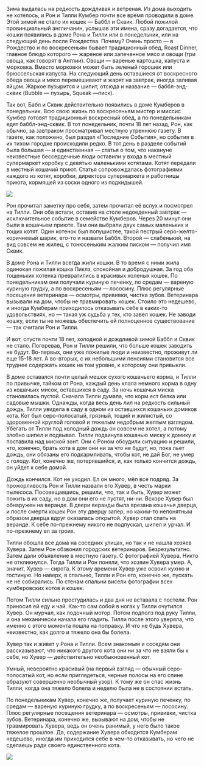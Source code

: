 Зима выдалась на редкость дождливая и ветреная. Из дома выходить не хотелось, и Рон и Тилли Кумбер почти все время проводили в доме. Этой зимой не стало их кошек — Баббл и Сквик. Любой пожилой провинциальный англичанин, услышав эти имена, сразу догадается, что кошки появились в доме Рона и Тилли или в понедельник, или на следующий день после Рождества. Почему? Очень просто — в Рождество и по воскресеньям бывает традиционный обед, Roast Dinner, главное блюдо которого — жареное или запеченное мясо и овощи (три овоща, как говорят в Англии). Овощи — вареные картошка, капуста и морковка. Вместо морковки может быть зеленый горошек или брюссельская капуста. На следующий день оставшиеся от воскресного обеда овощи и мясо перемешивают и жарят на завтрак, иногда заливая яйцом. Жаркое пузырится и шипит, отсюда и название — баббл-энд-сквик (Bubble — пузырь, Squeak —писк).

Так вот, Бабл и Сквик действительно появились в доме Кумберов в понедельник. Всю свою жизнь по воскресеньям мистер и миссис Кумбер готовят традиционный воскресный обед, а по понедельникам едят баббл-энд-сквик. В тот понедельник, почти 18 лет назад, Рон, как обычно, за завтраком просматривал местную утреннюю газету. В газете, как положено, был раздел «Последние События», но события в их тихом городке происходили редко. В тот день в разделе событий была большая — и единственная — статья о том, что накануне неизвестные бессердечные люди оставили у входа в местный супермаркет коробку с девятью маленькими котятами. Котят передали в местный кошачий приют. Статья сопровождалась фотографиями каждого из котят, коробки, директора супермаркета и работницы приюта, кормящей из соски одного из подкидышей.

![](https://assets.discours.io/unsafe/900x/production/image/eba23800-a54a-11e8-bfc7-9b5979ddfe3f.jpeg)

Рон прочитал заметку про себя, затем прочитал её вслух и посмотрел на Тилли. Они оба встали, оставив на столе недоеденный завтрак — исключительное событие в семействе Кумберов. Через 20 минут они были в кошачьем приюте. Там они выбрали двух самых маленьких и тощих котят. Один котенок был попушистее, такой пестрый серо-желто-коричневый шарик, его-то и назвали Баббл. Второй — слабенький, на вид совсем не жилец, с тонюсеньким жалким писком — получил имя Сквик.

В доме Рона и Тилли всегда жили кошки. В то время с ними жила одинокая пожилая кошка Пиклз, спокойная и добродушная. За год оба тощеньких котенка превратились в красивых холеных кошек. По понедельникам они получали куриную печенку, по средам — вареную куриную грудку, а по воскресеньям — лососину. Плюс регулярные посещения ветеринара — осмотры, прививки, чистка зубов. Ветеринара вызывали на дом, чтобы не травмировать кошек. Стоило это недешево, и иногда Кумберам приходилось отказывать себе в каких-то удовольствиях, но — такая уж судьба у тех, кто завел кошек. Не заводи кошку, если ты не можешь обеспечить ей полноценное существование — так считали Рон и Тилли.

И вот, спустя почти 18 лет, холодной и дождливой зимой Баббл и Сквик не стало. Погоревав, Рон и Тилли решили, что больше кошек заводить не будут. Во-первых, они уже пожилые люди и неизвестно, проживут ли еще 15-18 лет. А во-вторых, с их небольшими пенсиями становится все труднее содержать кошек на том уровне, к которому они привыкли.

В доме оставался почти целый мешок сухого кошачьего корма, и Тилли по привычке, тайком от Рона, каждый день клала немного корма в одну из кошачьих мисок, оставшихся в саду. За ночь кошачья миска становилась пустой. Сначала Тилли думала, что корм ест белка или садовые мышки. Однажды, когда весь день лил на редкость сильный дождь, Тилли увидела в саду в одном из оставшихся кошачьих домиков кота. Кот был серо-полосатый, грязный, тощий и жилистый, со здоровенной круглой головой и тяжелым недобрым желтым взглядом. Убегать от Тилли под холодный дождь он совсем не хотел, а потому злобно шипел и подвывал. Тилли подвинула кошачью миску к домику и поставила над миской зонт. Они с Роном обсудили ситуацию и решили, что, конечно, брать кота в дом они ни за что не будут, но, пока льет дождь, они обязаны его подкармливать, чтобы кот, не дай Бог, не умер с голоду. Кот, конечно же, потерявшийся, и, как только кончится дождь, он уйдет к себе домой.

Дождь кончился. Кот не уходил. Ел он много, мёл все подряд. За прожорливость Рон и Тилли назвали его Хувер, в честь марки пылесоса. Посовещавшись, решили, что, так и быть, Хувер может пожить в их саду, но в дом они его не пустят, ни-ни. Вскоре Хувер был обнаружен на веранде. В двери веранды была врезана кошачья дверца, и после смерти кошек Рон эту дверцу запер, но каким-то непонятным образом дверца вдруг оказалась открытой. Хувер стал спать на веранде. К себе по-прежнему никого не подпускал, шипел и урчал. И по-прежнему ел за троих.

Тилли обошла все дома на соседних улицах, но так и не нашла хозяев Хувера. Затем Рон обзвонил городских ветеринаров. Безрезультатно. Затем дали объявление в местную газету. С фотографией Хувера. Никто не откликнулся. Тогда Тилли и Рон поняли, что хозяин Хувера умер. А, значит, Хувер — сирота. К этому времени Хувер уже освоил кухню и гостиную. Но наверх, в спальню, Тилли и Рон его, конечно же, пускать не не собирались. По стенам спальни висели фотографии всех кумберовских котов и кошек.

Потом Тилли сильно простудилась и два дня не вставала с постели. Рон приносил ей еду и чай. Как-то сам собой в ногах у Тилли очутился Хувер. Он мурчал, как лодочный мотор. Потом подполз под руку Тилли, и она механически начала его гладить. Тилли после этого уверяла, что именно с этого момента пошла на поправку. И что не будь Хувера, неизвестно, как долго и тяжело она бы болела.

Хувер так и живет у Рона и Тилли. Всем знакомым и соседям они рассказывают, что никакого другого кота они ни за что не взяли бы к себе, но Хувер — действительно необыкновенный кот.

Умный, невероятно красивый (на первый взгляд — обычный серо-полосатый кот, но если приглядеться, черные полосы на его спине образуют совершенно необычный узор). К тому же он спас жизнь Тилли, когда она тяжело болела и неделю была не в состоянии встать.

По понедельникам Хувер, конечно же, получает куриную печенку, по средам — вареную куриную грудку, а по воскресеньям — лососину. Плюс регулярные посещения ветеринара — осмотры, прививки, чистка зубов. Ветеринара, конечно же, вызывают на дом, чтобы не травмировать Хувера, ведь он очень ранимый, у него было такое тяжелое прошлое. Да, содержание Хувера обходится Кумберам недешево, иногда им приходится себе в чем-то отказывать, но чего не сделаешь ради своего единственного кота.

![](https://assets.discours.io/unsafe/900x/production/image/ebecd590-a54a-11e8-bfc7-9b5979ddfe3f.jpeg)
